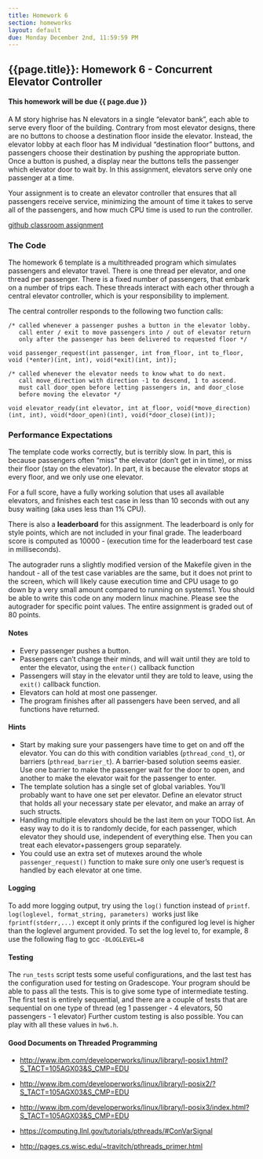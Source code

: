 ```yaml
---
title: Homework 6
section: homeworks
layout: default
due: Monday December 2nd, 11:59:59 PM
---
```


## {{page.title}}: Homework 6 - Concurrent Elevator Controller

#### This homework will be due {{ page.due }}

A M story highrise has N elevators in a single “elevator bank”, each able to serve every floor of the building. Contrary from most elevator designs, there are no buttons to choose a destination floor inside the elevator. Instead, the elevator lobby at each floor has M individual “destination floor” buttons, and passengers choose their destination by pushing the appropriate button. Once a button is pushed, a display near the buttons tells the passenger which elevator door to wait by. In this assignment, elevators serve only one passenger at a time.

Your assignment is to create an elevator controller that ensures that all passengers receive service, minimizing the amount of time it takes to serve all of the passengers, and how much CPU time is used to run the controller.

[github classroom assignment](https://classroom.github.com/a/VvMhw7Ca)

### The Code

The homework 6 template is a multithreaded program which simulates passengers and elevator travel. There is one thread per elevator, and one thread per passenger. There is a fixed number of passengers, that embark on a number of trips each. These threads interact with each other through a central elevator controller, which is your responsibility to implement.

The central controller responds to the following two function calls:

```
/* called whenever a passenger pushes a button in the elevator lobby. 
   call enter / exit to move passengers into / out of elevator return 
   only after the passenger has been delivered to requested floor */ 

void passenger_request(int passenger, int from_floor, int to_floor, void (*enter)(int, int), void(*exit)(int, int));

/* called whenever the elevator needs to know what to do next.
   call move_direction with direction -1 to descend, 1 to ascend.
   must call door_open before letting passengers in, and door_close
   before moving the elevator */ 

void elevator_ready(int elevator, int at_floor, void(*move_direction)(int, int), void(*door_open)(int), void(*door_close)(int));
```


### Performance Expectations

The template code works correctly, but is terribly slow. In part, this is because passengers often “miss” the elevator (don’t get in in time), or miss their floor (stay on the elevator). In part, it is because the elevator stops at every floor, and we only use one elevator.

For a full score, have a fully working solution that uses all available elevators, and finishes each test case in less than 10 seconds with out any busy waiting (aka uses less than 1% CPU).

There is also a **leaderboard** for this assignment. The leaderboard is only for style points, which are not included in your final grade. The leaderboard score is computed as 10000 - (execution time for the leaderboard test case in milliseconds).

The autograder runs a slightly modified version of the Makefile given in the handout - all of the test case variables are the same, but it does not print to the screen, which will likely cause execution time and CPU usage to go down by a very small amount compared to running on systems1. You should be able to write this code on any modern linux machine. Please see the autograder for specific point values. The entire assignment is graded out of 80 points.

#### Notes
* Every passenger pushes a button.
* Passengers can’t change their minds, and will wait until they are told to enter the elevator, using the `enter()` callback function
* Passengers will stay in the elevator until they are told to leave, using the `exit()` callback function.
* Elevators can hold at most one passenger.
* The program finishes after all passengers have been served, and all functions have returned.

#### Hints

* Start by making sure your passengers have time to get on and off the elevator. You can do this with condition variables (`pthread_cond_t`), or barriers (`pthread_barrier_t`). A barrier-based solution seems easier. Use one barrier to make the passenger wait for the door to open, and another to make the elevator wait for the passenger to enter.
* The template solution has a single set of global variables. You’ll probably want to have one set per elevator. Define an elevator struct that holds all your necessary state per elevator, and make an array of such structs.
* Handling multiple elevators should be the last item on your TODO list. An easy way to do it is to randomly decide, for each passenger, which elevator they should use, independent of everything else. Then you can treat each elevator+passengers group separately.
* You could use an extra set of mutexes around the whole `passenger_request()` function to make sure only one user’s request is handled by each elevator at one time.

#### Logging

To add more logging output, try using the `log()` function instead of `printf`. `log(loglevel, format_string, parameters) `works just like `fprintf(stderr,...)` except it only prints if the configured log level is higher than the loglevel argument provided. To set the log level to, for example, 8 use the following flag to gcc `-DLOGLEVEL=8`

#### Testing

The `run_tests` script tests some useful configurations, and the last test has the configuration used for testing
on Gradescope. Your program should be able to pass all the tests. This is to give some type of intermediate testing. The first test is entirely sequential, and there are a couple of tests that are sequential on one type of thread (eg 1 passenger - 4 elevators, 50 passengers - 1 elevator) Further custom testing is also possible. You can play with all these values in `hw6.h`.


#### Good Documents on Threaded Programming

* http://www.ibm.com/developerworks/linux/library/l-posix1.html?S_TACT=105AGX03&S_CMP=EDU

* http://www.ibm.com/developerworks/linux/library/l-posix2/?S_TACT=105AGX03&S_CMP=EDU

* http://www.ibm.com/developerworks/linux/library/l-posix3/index.html?S_TACT=105AGX03&S_CMP=EDU

* https://computing.llnl.gov/tutorials/pthreads/#ConVarSignal

* http://pages.cs.wisc.edu/~travitch/pthreads_primer.html


